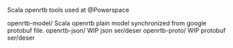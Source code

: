 Scala openrtb tools used at @Powerspace

openrtb-model/ Scala openrtb plain model synchronized from google protobuf file.
openrtb-json/ WIP json ser/deser
openrtb-proto/ WIP protobuf ser/deser
